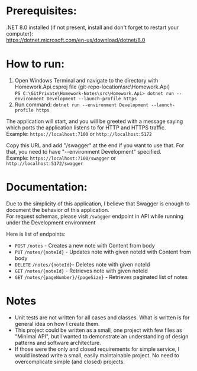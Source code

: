 # Prerequisites:  
.NET 8.0 installed (if not present, install and don't forget to restart your computer):  
https://dotnet.microsoft.com/en-us/download/dotnet/8.0

# How to run:  
1. Open Windows Terminal and navigate to the directory with Homework.Api.csproj file (git-repo-location\src\Homework.Api\)  
   ```PS C:\GitPrivate\Homework-Notes\src\Homework.Api> dotnet run --environment Development --launch-profile https```
3. Run command: ```dotnet run --environment Development --launch-profile https```

The application will start, and you will be greeted with a message saying which ports the application listens to for HTTP and HTTPS traffic.  
Example: ```https://localhost:7100``` or ```http://localhost:5172```

Copy this URL and add "/swagger" at the end if you want to use that. For that, you need to have "--environment Development" specified.  
Example: ```https://localhost:7100/swagger``` or ```http://localhost:5172/swagger```

# Documentation:
Due to the simplicity of this application, I believe that Swagger is enough to document the behavior of this application.  
For request schemas, please visit ```/swagger``` endpoint in API while running under the Development environment

Here is list of endpoints:  
- ```POST``` ```/notes``` - Creates a new note with Content from body
- ```PUT``` ```/notes/{noteId}``` - Updates note with given noteId with Content from body
- ```DELETE``` ```/notes/{noteId}```- Deletes note with given noteId
- ```GET``` ```/notes/{noteId}``` - Retrieves note with given noteId
- ```GET``` ```/notes/{pageNumber}/{pageSize}``` - Retrieves paginated list of notes

# Notes
- Unit tests are not written for all cases and classes. What is written is for general idea on how I create them.
- This project could be written as a small, one project with few files as "Minimal API", but I wanted to demonstrate an understanding of design patterns and software architecture.
- If those were the only and closed requirements for simple service, I would instead write a small, easily maintainable project. No need to overcomplicate simple (and closed) projects.
